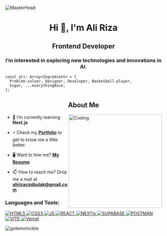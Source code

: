 
<!---
alirizacinibulakk/alirizacinibulakk is a ✨ special ✨ repository because its `README.md` (this file) appears on your GitHub profile.
You can click the Preview link to take a look at your changes.
--->

![MasterHead](https://repository-images.githubusercontent.com/588181932/e36ec678-7984-4cdd-8e4c-a3932772ff8e)

<h1 align="center">Hi 👋, I'm Ali Riza</h1>
<h2 align="center">Frontend Developer</h2>
<h3 align="center">I’m interested in exploring new technologies and innovations in AI.</h3>

```
const ali: Array<Ingredient> = [
  Problem-solver, Designer, Developer, Basketball-player,
  Sugar, ...everythingNice,
];

```




<h2 align= "center"> About Me </h2>
<img align="right" alt="Coding" width="300" src="https://www.lambdatest.com/resources/images/news24.gif">

- 🌱 I’m currently learning **Next.js**

- ⚡ Check my **[Portfolio](https://www.alirizacinibulak.com)** to get to know me a little better. 
  
- 🖥 Want to hire me? **[My Resume](https://drive.google.com/file/d/1zHc2gl9NkZweOHDzRq6HzsKp30kSVj46/view?usp=sharing)**
  
- 📫 How to reach me? Drop me a mail at **alirizacinibulak@gmail.com**


<h3 align="left">Languages and Tools:</h3>
<p align="left"> <a href="https://getbootstrap.com" target="_blank" rel="noreferrer"> 
  <img src="https://img.shields.io/badge/html5-%23E34F26.svg?style=for-the-badge&logo=html5&logoColor=white" alt="HTML5"> 
   <img src="https://img.shields.io/badge/css3-%231572B6.svg?style=for-the-badge&logo=css3&logoColor=white" alt="CSS3">
  <img src="https://img.shields.io/badge/javascript-%23323330.svg?style=for-the-badge&logo=javascript&logoColor=%23F7DF1E" alt="JS">
  <img src="https://img.shields.io/badge/react-%2320232a.svg?style=for-the-badge&logo=react&logoColor=%2361DAFB" alt="REACT">
  <img src="https://img.shields.io/badge/next.js-000000?style=for-the-badge&logo=nextdotjs&logoColor=white" alt="NEXTjs">
<img src="https://shields.io/badge/supabase-black?logo=supabase&style=for-the-badge"" alt="SUPABASE">
<img src="https://img.shields.io/badge/Postman-FF6C37?style=for-the-badge&logo=Postman&logoColor=white" alt="POSTMAN">
<img src="https://img.shields.io/badge/vite-%23646CFF.svg?style=for-the-badge&logo=vite&logoColor=white" alt="VITE">
<img src="https://img.shields.io/badge/vercel-%23000000.svg?style=for-the-badge&logo=vercel&logoColor=white" alt="Vercel">


</p>

<p><img align="left" src="https://github-readme-stats.vercel.app/api/top-langs?username=alirizacinibulakk&show_icons=true&locale=en&layout=compact" alt="golemvincible" /></p>
</p>
<br/>

